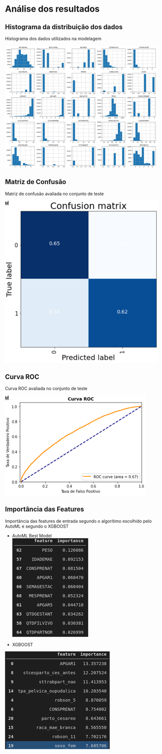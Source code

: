 # Análise dos resultados

## Histograma da distribuição dos dados
Histograma dos dados utilizados na modelagem

![data_histograms](../../assets/figures/membros/data_histograms.png)

## Matriz de Confusão
Matriz de confusão avaliada no conjunto de teste

![matriz_confusao](../../assets/figures/membros/matriz_confusao.png)

## Curva ROC
Curva ROC avaliada no conjunto de teste

![roc_curve](../../assets/figures/membros/roc_curve.png)

## Importância das Features
Importância das features de entrada segundo o algorítimo escolhido pelo AutoML e segundo o XGBOOST

* AutoML Best Model <br>
![feature_importance_automl](../../assets/figures/membros/feature_importance_automl.png)

* XGBOOST <br>

![feature_importance_automl](../../assets/figures/membros/feature_importance_xgboost.png)